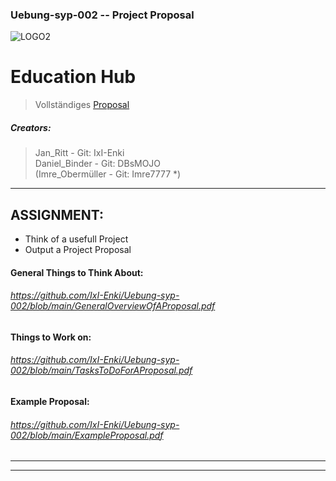<!-------------------------------------------------------------------  
 - MARKDOWN - Cheatsheets:  
    Getting started:
      https://docs.github.com/en/get-started/writing-on-github/getting-started-with-writing-and-formatting-on-github/quickstart-for-writing-on-github
    Basic github formatting syntax:  
      https://docs.github.com/en/get-started/writing-on-github/getting-started-with-writing-and-formatting-on-github/basic-writing-and-formatting-syntax
 ------------------------------------------------------------------->
 
### Uebung-syp-002  --  Project Proposal  
![LOGO2](https://github.com/IxI-Enki/Uebung-syp-002/assets/138018029/a9918ee7-b8e5-44a5-b4b9-91cdc2ba4f5b)

# Education Hub

> Vollständiges [Proposal](https://github.com/IxI-Enki/Uebung-syp-002/blob/main/TheHomeworkProposal.md)

##### Creators: 
> Jan_Ritt        - Git: IxI-Enki  
> Daniel_Binder   - Git: DBsMOJO  
> (Imre_Obermüller - Git: Imre7777  *)  


---------------------------------
## ASSIGNMENT:
  - Think of a usefull Project
  - Output a Project Proposal
#### General Things to Think About: 
###### https://github.com/IxI-Enki/Uebung-syp-002/blob/main/GeneralOverviewOfAProposal.pdf
#### Things to Work on:
###### https://github.com/IxI-Enki/Uebung-syp-002/blob/main/TasksToDoForAProposal.pdf
#### Example Proposal:
###### https://github.com/IxI-Enki/Uebung-syp-002/blob/main/ExampleProposal.pdf

---------------------------------



---------------------------------




